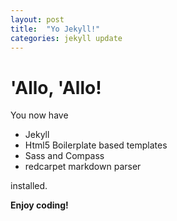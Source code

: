 ```yaml
---
layout: post
title:  "Yo Jekyll!"
categories: jekyll update
---
```


# 'Allo, 'Allo!

You now have

- Jekyll
- Html5 Boilerplate based templates
- Sass and Compass
- redcarpet markdown parser

installed.

**Enjoy coding!**
